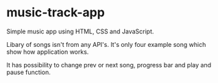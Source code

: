﻿# music-track-app

Simple music app using HTML, CSS and JavaScript.

Libary of songs isn't from any API's. It's only four example song which show how application works.

It has possibility to change prev or next song, progress bar and play and pause function.
